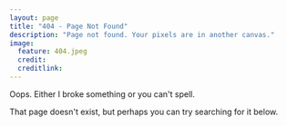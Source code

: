```yaml
---
layout: page
title: "404 - Page Not Found"
description: "Page not found. Your pixels are in another canvas."
image:
  feature: 404.jpeg
  credit:
  creditlink:
---  
```


Oops. Either I broke something or you can't spell.

That page doesn't exist, but perhaps you can try searching for it below.

<script type="text/javascript">
  var GOOG_FIXURL_LANG = 'en';
  var GOOG_FIXURL_SITE = '{{ site.url }}'
</script>
<script type="text/javascript"
  src="http://linkhelp.clients.google.com/tbproxy/lh/wm/fixurl.js">
</script>
